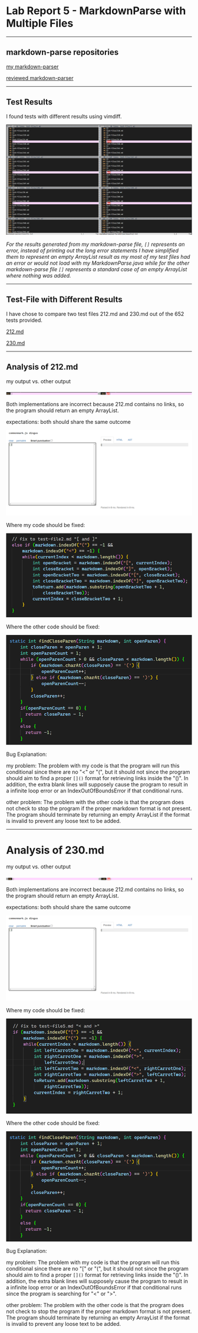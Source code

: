 # Lab Report 5 - MarkdownParse with Multiple Files

***

## markdown-parse repositories
[my markdown-parser](https://github.com/JSN3/markdown-parser)

[reviewed markdown-parser](https://github.com/nidhidhamnani/markdown-parser)

***

## Test Results

I found tests with different results using vimdiff.

![Image](https://raw.githubusercontent.com/JSN3/cse15l-lab-reports/main/lab-report-5-photos/Part%201.png)

_For the results generated from my markdown-parse file, `[]` represents an error, instead of printing out the long error statements I have simplified them to represent an empty ArrayList result as my most of my test files had an error or would not load with my MarkdownParse.java while for the other markdown-parse file `[]` represents a standard case of an empty ArrayList where nothing was added._

***

## Test-File with Different Results

I have chose to compare two test files 212.md and 230.md out of the 652 tests provided.

[212.md](https://github.com/nidhidhamnani/markdown-parser/blob/main/test-files/212.md)

[230.md](https://github.com/nidhidhamnani/markdown-parser/blob/main/test-files/230.md)

***

## Analysis of 212.md

my output vs. other output

![Image](https://raw.githubusercontent.com/JSN3/cse15l-lab-reports/main/lab-report-5-photos/Part%204a1.png)

Both implementations are incorrect because 212.md contains no links, so the program should return an empty ArrayList.

expectations: both should share the same outcome

![Image](https://raw.githubusercontent.com/JSN3/cse15l-lab-reports/main/lab-report-5-photos/Part%204b.png)

Where my code should be fixed:

![Image](https://raw.githubusercontent.com/JSN3/cse15l-lab-reports/main/lab-report-5-photos/Part%205a2.png)

Where the other code should be fixed:

![Image](https://raw.githubusercontent.com/JSN3/cse15l-lab-reports/main/lab-report-5-photos/Part%205b.png)

Bug Explanation:

my problem:
The problem with my code is that the program will run this conditional since there are no "<" or "(", but it should not since the program should aim to find a proper `[]()` format for retrieving links inside the "()". In addition, the extra blank lines will supposely cause the program to result in a infinite loop error or an IndexOutOfBoundsError if that conditional runs.

other problem:
The problem with the other code is that the program does not check to stop the program if the proper markdown format is not present. The program should terminate by returning an empty ArrayList if the format is invalid to prevent any loose text to be added.

***

# Analysis of 230.md

my output vs. other output

![Image](https://raw.githubusercontent.com/JSN3/cse15l-lab-reports/main/lab-report-5-photos/Part%204a2.png)

Both implementations are incorrect because 212.md contains no links, so the program should return an empty ArrayList.

expectations: both should share the same outcome

![Image](https://raw.githubusercontent.com/JSN3/cse15l-lab-reports/main/lab-report-5-photos/Part%204b.png)

Where my code should be fixed:

![Image](https://raw.githubusercontent.com/JSN3/cse15l-lab-reports/main/lab-report-5-photos/Part%205a.png)

Where the other code should be fixed:

![Image](https://raw.githubusercontent.com/JSN3/cse15l-lab-reports/main/lab-report-5-photos/Part%205b.png)

Bug Explanation:

my problem:
The problem with my code is that the program will run this conditional since there are no "[" or "(", but it should not since the program should aim to find a proper `[]()` format for retrieving links inside the "()". In addition, the extra blank lines will supposely cause the program to result in a infinite loop error or an IndexOutOfBoundsError if that conditional runs since the program is searching for "<" or ">".

other problem:
The problem with the other code is that the program does not check to stop the program if the proper markdown format is not present. The program should terminate by returning an empty ArrayList if the format is invalid to prevent any loose text to be added.
